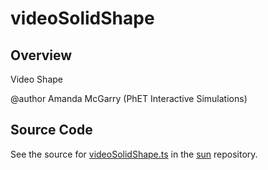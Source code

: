 # videoSolidShape

## Overview

Video Shape

@author Amanda McGarry (PhET Interactive Simulations)



## Source Code

See the source for [videoSolidShape.ts](https://github.com/phetsims/sun/blob/main/js/shapes/videoSolidShape.ts) in the [sun](https://github.com/phetsims/sun) repository.
